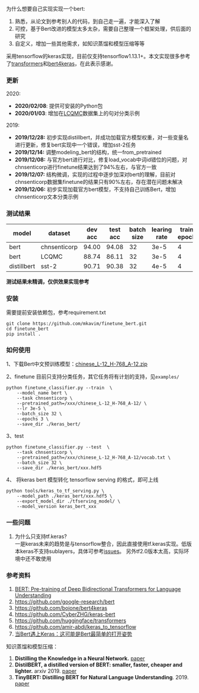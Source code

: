 为什么想要自己实现实现一个bert:   
1. 熟悉，从论文到参考别人的代码，到自己走一遍，才能深入了解  
2. 可控，基于Bert改进的模型太多太杂，需要自己整理一个框架处理，供后面的研究    
3. 自定义，增加一些其他需求，如知识蒸馏和模型压缩等等    

采用tensorflow的keras实现，目前仅支持tensorflow1.13.1+。本文实现很多参考了[transformers](https://github.com/huggingface/transformers)和[bert4keras](https://github.com/bojone/bert4keras)，在此表示感谢。


### 更新 
2020:  
* **2020/02/08**: 提供可安装的Python包   
* **2020/01/03**: 增加在[LCQMC](http://icrc.hitsz.edu.cn/info/1037/1146.htm)数据集上的句对分类示例  

2019:  
* **2019/12/28:** 初步实现distillbert，并成功加载官方模型权重，对一些变量名进行更新，修复bert实现中一个错误，增加sst-2任务  
* **2019/12/14:** 调整modeling_bert的结构，统一from_pretrained   
* **2019/12/08:** 与官方bert进行对比，修复load_vocab中词id错位的问题，对chnsenticorp进行finetune结果达到了94%左右，与官方一致 
* **2019/12/07:** 结构微调，实现的过程中逐步加深对bert的理解，目前对chnsenticorp数据集finetune的结果只有90%左右，存在潜在问题未解决
* **2019/12/06:** 初步实现加载官方bert模型，不支持自己训练Bert，增加chnsenticorp文本分类示例    

### 测试结果

|model |dataset | dev acc | test acc | batch size | learing rate | train epoch |
| ---- | ---- | ---- | ---- | ---- | ---- | ---- |  
|bert|chnsenticorp|94.00|94.08|32|3e-5|4|  
|bert|LCQMC|88.74|86.11|32|3e-5|4|  
|distillbert|sst-2|90.71|90.38|32|4e-5|4|  

**测试结果未精调，仅供效果实现参考**

### 安装
需要提前安装依赖包，参考requirement.txt

```
git clone https://github.com/mkavim/finetune_bert.git
cd finetune_bert
pip install .
```


### 如何使用

1、下载Bert中文预训练模型：[chinese_L-12_H-768_A-12.zip](https://storage.googleapis.com/bert_models/2018_11_03/chinese_L-12_H-768_A-12.zip)

2、finetune
目前只支持分类任务，其它任务将有计划的支持，见`examples/`
```
python finetune_classifier.py --train  \
    --model_name bert \
    --task chnsenticorp \
    --pretrained_path=/xxx/chinese_L-12_H-768_A-12/ \
    --lr 3e-5 \
    --batch_size 32 \
    --epochs 3 \
    --save_dir ./keras_bert/
```

3、test
```
python finetune_classifier.py --test  \
    --task chnsenticorp \
    --pretrained_path=/xxx/chinese_L-12_H-768_A-12/vocab.txt \
    --batch_size 32 \
    --save_dir ./keras_bert/xxx.hdf5
```

4、 将keras bert 模型转化 tensorflow serving 的格式，即可上线  
```
python tools/keras_to_tf_serving.py \
    --model_path ./keras_bert/xxx.hdf5 \
    --export_model_dir ./tfserving_model/ \
    --model_version keras_bert_xxx
```

### 一些问题
1. 为什么只支持tf.keras?   
    一是keras未来的趋势是与tensorflow整合，因此直接使用tf.keras实现。低版本keras不支持sublayers，具体可参考[issues](https://github.com/keras-team/keras/issues/11653)。
    另外tf2.0版本太高，实际环境中还不敢使用

### 参考资料  
1. [BERT: Pre-training of Deep Bidirectional Transformers for Language Understanding](https://arxiv.org/pdf/1810.04805.pdf)  
2. https://github.com/google-research/bert  
3. https://github.com/bojone/bert4keras   
4. https://github.com/CyberZHG/keras-bert   
5. https://github.com/huggingface/transformers   
6. https://github.com/amir-abdi/keras_to_tensorflow   
7. [当Bert遇上Keras：这可能是Bert最简单的打开姿势](https://spaces.ac.cn/archives/6736)

知识蒸馏和模型压缩：   
1. **Distilling the Knowledge in a Neural Network.** [paper](https://arxiv.org/abs/1503.02531)   
2. **DistilBERT, a distilled version of BERT: smaller, faster, cheaper and lighter.** arxiv 2019. [paper](https://arxiv.org/abs/1910.01108)   
3. **TinyBERT: Distilling BERT for Natural Language Understanding**. 2019. [paper](https://arxiv.org/abs/1909.10351)  
